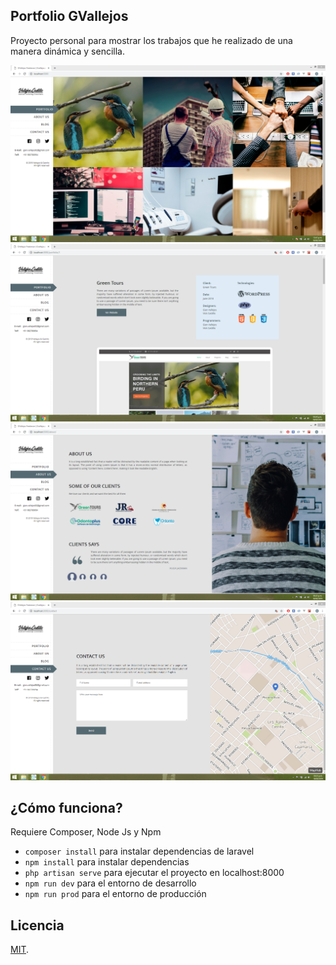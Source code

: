 ## Portfolio GVallejos

Proyecto personal para mostrar los trabajos que he realizado de una manera dinámica y sencilla.

![Captura del Website](./.readme-static/captura.png)
![Captura del Website](./.readme-static/portfolio.png)
![Captura del Website](./.readme-static/about.png)
![Captura del Website](./.readme-static/contact.png)

## ¿Cómo funciona?

Requiere Composer, Node Js y Npm

* `composer install` para instalar dependencias de laravel
* `npm install` para instalar dependencias
* `php artisan serve` para ejecutar el proyecto en localhost:8000
* `npm run dev` para el entorno de desarrollo
* `npm run prod` para el entorno de producción

## Licencia
[MIT](https://opensource.org/licenses/MIT).
